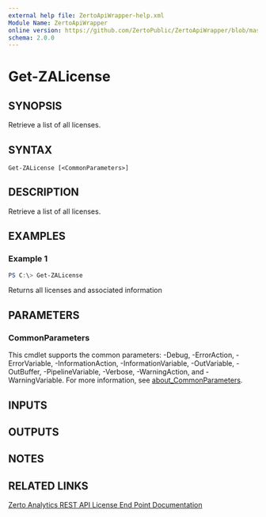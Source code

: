```yaml
---
external help file: ZertoApiWrapper-help.xml
Module Name: ZertoApiWrapper
online version: https://github.com/ZertoPublic/ZertoApiWrapper/blob/master/docs/Get-ZALicense.md
schema: 2.0.0
---
```


# Get-ZALicense

## SYNOPSIS

Retrieve a list of all licenses.

## SYNTAX

```
Get-ZALicense [<CommonParameters>]
```

## DESCRIPTION
Retrieve a list of all licenses.

## EXAMPLES

### Example 1
```powershell
PS C:\> Get-ZALicense
```

Returns all licenses and associated information

## PARAMETERS

### CommonParameters
This cmdlet supports the common parameters: -Debug, -ErrorAction, -ErrorVariable, -InformationAction, -InformationVariable, -OutVariable, -OutBuffer, -PipelineVariable, -Verbose, -WarningAction, and -WarningVariable. For more information, see [about_CommonParameters](http://go.microsoft.com/fwlink/?LinkID=113216).

## INPUTS

## OUTPUTS

## NOTES

## RELATED LINKS

[Zerto Analytics REST API License End Point Documentation](https://docs.api.zerto.com/#/Licenses/get_v2_licenses)
